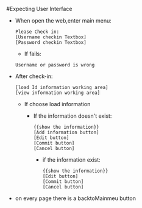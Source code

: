 #Expecting User Interface
- When open the web,enter main menu:

  ```plain
  Please Check in:
  [Username checkin Textbox]
  [Password checkin Textbox]
   ```
   - If fails:
   ```plain
   Username or password is wrong
   ```
- After check-in:

    ```plain
    [load Id information working area]
    [view information working area]
    ```
    - If choose load information
      - If the information doesn't exist:
      
          ```plain
          {{show the information}}
          [Add information button]
          [Edit button]
          [Commit button]
          [Cancel button]
          ```
        - if the information exist:
          
          
          ```plain
          {{show the information}}
          [Edit button]
          [Commit button]
          [Cancel button]
          ```
- on every page there is a backtoMainmeu button
  
